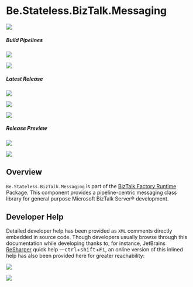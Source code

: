 ﻿# Be.Stateless.BizTalk.Messaging

[![][github.badge]][github]

##### Build Pipelines

[![][pipeline.mr.badge]][pipeline.mr]

[![][pipeline.ci.badge]][pipeline.ci]

##### Latest Release

[![][nuget.badge]][nuget]

[![][nuget.unit.badge]][nuget.unit]

[![][release.badge]][release]

##### Release Preview

[![][nuget.preview.badge]][nuget.preview]

[![][nuget.unit.preview.badge]][nuget.unit.preview]

## Overview

`Be.Stateless.BizTalk.Messaging` is part of the [BizTalk.Factory Runtime](./../BizTalk/Factory/Runtime/README.md) Package. This component provides a pipeline-centric messaging class library for general purpose Microsoft BizTalk Server® development.

## Developer Help

Detailed developer help has been provided as `XML` comments directly embedded in source code. Though developers usually browse through this documentation while developing thanks to, for instance, JetBrains [ReSharper][resharper] quick help &mdash;<kbd>ctrl</kbd>+<kbd>shift</kbd>+<kbd>F1</kbd>, an online version of this inlined help has also been provided here for greater reachability:

[![][help.badge]][help]

[![][help.unit.badge]][help.unit]

<!-- badges -->

[doc.main.badge]: https://img.shields.io/static/v1?label=BizTalk.Factory%20SDK&message=User's%20Guide&color=8CA1AF&logo=readthedocs
[doc.main]: https://www.stateless.be/ "BizTalk.Factory SDK User's Guide"
[doc.this.badge]: https://img.shields.io/static/v1?label=Be.Stateless.BizTalk.Messaging&message=User's%20Guide&color=8CA1AF&logo=readthedocs
[doc.this]: https://www.stateless.be/BizTalk/Messaging "Be.Stateless.BizTalk.Messaging User's Guide"
[github.badge]: https://img.shields.io/static/v1?label=Repository&message=Be.Stateless.BizTalk.Messaging&logo=github
[github]: https://github.com/icraftsoftware/Be.Stateless.BizTalk.Messaging "Be.Stateless.BizTalk.Messaging GitHub Repository"
[help.badge]: https://img.shields.io/static/v1?label=Be.Stateless.BizTalk.Messaging&message=Developer%20Help&color=8CA1AF&logo=microsoftacademic
[help]: https://github.com/icraftsoftware/biztalk.factory.github.io/blob/master/Help/BizTalk/Messaging/README.md "Be.Stateless.BizTalk.Messaging Developer Help"
[help.unit.badge]: https://img.shields.io/static/v1?label=Be.Stateless.BizTalk.Messaging.Unit&message=Developer%20Help&color=8CA1AF&logo=microsoftacademic
[help.unit]: https://github.com/icraftsoftware/biztalk.factory.github.io/blob/master/Help/BizTalk/Messaging/Unit/README.md "Be.Stateless.BizTalk.Messaging.Unit Developer Help"
[nuget.badge]: https://img.shields.io/nuget/v/Be.Stateless.BizTalk.Messaging.svg?label=Be.Stateless.BizTalk.Messaging&style=flat&logo=nuget
[nuget]: https://www.nuget.org/packages/Be.Stateless.BizTalk.Messaging "Be.Stateless.BizTalk.Messaging NuGet Package"
[nuget.preview.badge]: https://badge-factory.azurewebsites.net/package/icraftsoftware/be.stateless/BizTalk.Factory.Preview/Be.Stateless.BizTalk.Messaging?logo=nuget
[nuget.preview]: https://dev.azure.com/icraftsoftware/be.stateless/_packaging?_a=package&feed=BizTalk.Factory.Preview&package=Be.Stateless.BizTalk.Messaging&protocolType=NuGet "Be.Stateless.BizTalk.Messaging Preview NuGet Package"
[nuget.unit.badge]: https://img.shields.io/nuget/v/Be.Stateless.BizTalk.Messaging.Unit.svg?label=Be.Stateless.BizTalk.Messaging.Unit&style=flat&logo=nuget
[nuget.unit]: https://www.nuget.org/packages/Be.Stateless.BizTalk.Messaging.Unit "Be.Stateless.BizTalk.Messaging.Unit NuGet Package"
[nuget.unit.preview.badge]: https://badge-factory.azurewebsites.net/package/icraftsoftware/be.stateless/BizTalk.Factory.Preview/Be.Stateless.BizTalk.Messaging.Unit?logo=nuget
[nuget.unit.preview]: https://dev.azure.com/icraftsoftware/be.stateless/_packaging?_a=package&feed=BizTalk.Factory.Preview&package=Be.Stateless.BizTalk.Messaging.Unit&protocolType=NuGet "Be.Stateless.BizTalk.Messaging.Unit Preview NuGet Package"
[pipeline.ci.badge]: https://dev.azure.com/icraftsoftware/be.stateless/_apis/build/status/Be.Stateless.BizTalk.Messaging%20Continuous%20Integration?branchName=master&label=Continuous%20Integration%20Build
[pipeline.ci]: https://dev.azure.com/icraftsoftware/be.stateless/_build/latest?definitionId=49&branchName=master "Be.Stateless.BizTalk.Messaging Continuous Integration Build Pipeline"
[pipeline.mr.badge]: https://dev.azure.com/icraftsoftware/be.stateless/_apis/build/status/Be.Stateless.BizTalk.Messaging%20Manual%20Release?branchName=master&label=Manual%20Release%20Build
[pipeline.mr]: https://dev.azure.com/icraftsoftware/be.stateless/_build/latest?definitionId=50&branchName=master "Be.Stateless.BizTalk.Messaging Manual Release Build Pipeline"
[release.badge]: https://img.shields.io/github/v/release/icraftsoftware/Be.Stateless.BizTalk.Messaging?label=Release&logo=github
[release]: https://github.com/icraftsoftware/Be.Stateless.BizTalk.Messaging/releases/latest "Be.Stateless.BizTalk.Messaging GitHub Release"

<!-- links -->

[resharper]: https://www.jetbrains.com/resharper/
